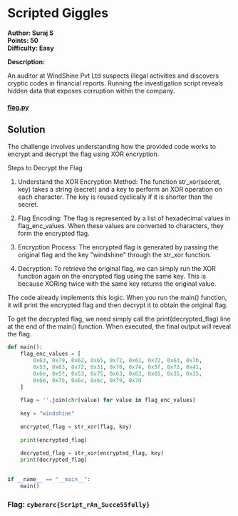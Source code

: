 # Scripted Giggles

**Author: Suraj S**  
**Points: 50**  
**Difficulty: Easy**  

**Description:**  

An auditor at WindShine Pvt Ltd suspects illegal activities and discovers cryptic codes in financial reports. Running the investigation script reveals hidden data that exposes corruption within the company.

#### [flag.py](flag.py)

## Solution

The challenge involves understanding how the provided code works to encrypt and decrypt the flag using XOR encryption.

Steps to Decrypt the Flag

1. Understand the XOR Encryption Method:
The function str_xor(secret, key) takes a string (secret) and a key to perform an XOR operation on each character. The key is reused cyclically if it is shorter than the secret.

2. Flag Encoding:
The flag is represented by a list of hexadecimal values in flag_enc_values. When these values are converted to characters, they form the encrypted flag.

3. Encryption Process:
The encrypted flag is generated by passing the original flag and the key "windshine" through the str_xor function.

4. Decryption:
To retrieve the original flag, we can simply run the XOR function again on the encrypted flag using the same key. This is because XORing twice with the same key returns the original value.

The code already implements this logic. When you run the main() function, it will print the encrypted flag and then decrypt it to obtain the original flag.

To get the decrypted flag, we need simply call the print(decrypted_flag) line at the end of the main() function. When executed, the final output will reveal the flag.

```python
def main():
    flag_enc_values = [
        0x63, 0x79, 0x62, 0x65, 0x72, 0x61, 0x72, 0x63, 0x7b,
        0x53, 0x63, 0x72, 0x31, 0x70, 0x74, 0x5f, 0x72, 0x41,
        0x6e, 0x5f, 0x53, 0x75, 0x63, 0x63, 0x65, 0x35, 0x35,
        0x66, 0x75, 0x6c, 0x6c, 0x79, 0x7d
    ]
    
    flag = ''.join(chr(value) for value in flag_enc_values)
    
    key = "windshine"
    
    encrypted_flag = str_xor(flag, key)
    
    print(encrypted_flag)
    
    decrypted_flag = str_xor(encrypted_flag, key)
    print(decrypted_flag)
    

if __name__ == "__main__":
    main()

```

### **Flag: `cyberarc{Scr1pt_rAn_Succe55fully}`**